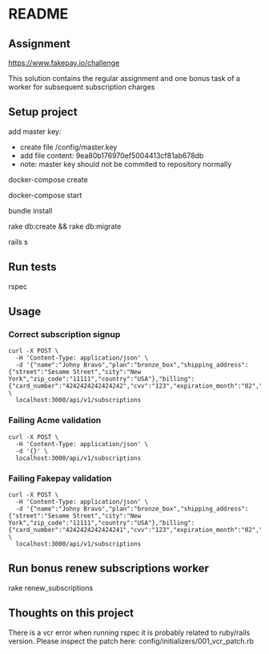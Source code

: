 # README

## Assignment

https://www.fakepay.io/challenge

This solution contains the regular assignment and one bonus task of a worker for subsequent subscription charges

## Setup project

add master key:
- create file /config/master.key
- add file content: 9ea80b176970ef5004413cf81ab678db
- note: master key should not be commited to repository normally

docker-compose create

docker-compose start

bundle install

rake db:create && rake db:migrate

rails s

## Run tests

rspec

## Usage

### Correct subscription signup

```
curl -X POST \
  -H 'Content-Type: application/json' \
  -d '{"name":"Johny Bravo","plan":"bronze_box","shipping_address":{"street":"Sesame Street","city":"New York","zip_code":"11111","country":"USA"},"billing":{"card_number":"4242424242424242","cvv":"123","expiration_month":"02","expiration_year":2024,"zip_code":"22222"}}' \
  localhost:3000/api/v1/subscriptions
```

### Failing Acme validation

```
curl -X POST \
  -H 'Content-Type: application/json' \
  -d '{}' \
  localhost:3000/api/v1/subscriptions
```

### Failing Fakepay validation

```
curl -X POST \
  -H 'Content-Type: application/json' \
  -d '{"name":"Johny Bravo","plan":"bronze_box","shipping_address":{"street":"Sesame Street","city":"New York","zip_code":"11111","country":"USA"},"billing":{"card_number":"4242424242424241","cvv":"123","expiration_month":"02","expiration_year":2024,"zip_code":"22222"}}' \
  localhost:3000/api/v1/subscriptions
```

## Run bonus renew subscriptions worker

rake renew_subscriptions

## Thoughts on this project

There is a vcr error when running rspec it is probably related to ruby/rails version. Please inspect the patch here: config/initializers/001_vcr_patch.rb
